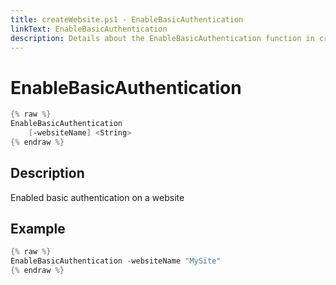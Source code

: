```yaml
---
title: createWebsite.ps1 - EnableBasicAuthentication
linkText: EnableBasicAuthentication
description: Details about the EnableBasicAuthentication function in createWebsite.ps1 helper script
---
```


# EnableBasicAuthentication

```PowerShell
{% raw %}
EnableBasicAuthentication
    [-websiteName] <String>
{% endraw %}
```

## Description

Enabled basic authentication on a website

## Example

```PowerShell
{% raw %}
EnableBasicAuthentication -websiteName "MySite"
{% endraw %}
```
